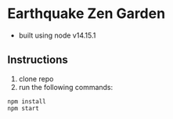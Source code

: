 # Earthquake Zen Garden
* built using node v14.15.1

## Instructions
1. clone repo 
2. run the following commands:
```console
npm install
npm start
```

